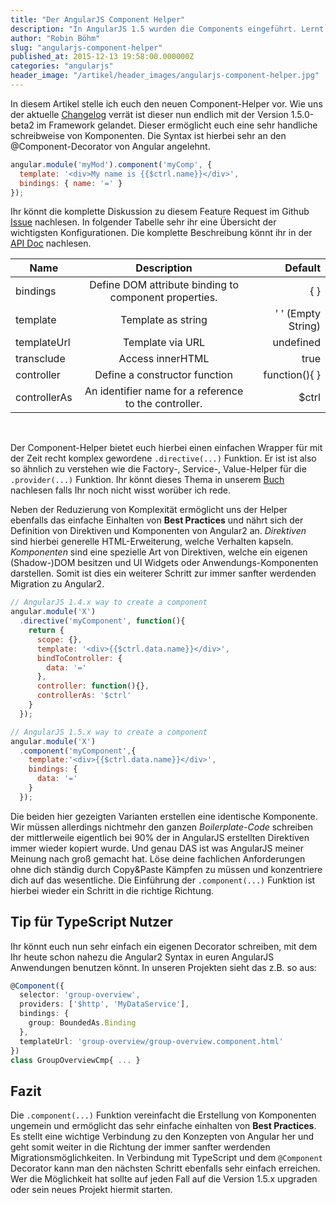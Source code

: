 ```yaml
---
title: "Der AngularJS Component Helper"
description: "In AngularJS 1.5 wurden die Components eingeführt. Lernt wozu sie gut sind und warum ihr sie nutzen sollten. Macht eure Projekte bereit für Angular Version 2+"
author: "Robin Böhm"
slug: "angularjs-component-helper"
published_at: 2015-12-13 19:58:00.000000Z
categories: "angularjs"
header_image: "/artikel/header_images/angularjs-component-helper.jpg"
---
```


In diesem Artikel stelle ich euch den neuen Component-Helper vor. Wie uns der aktuelle [Changelog] verrät ist dieser nun endlich mit der Version 1.5.0-beta2 im Framework gelandet. Dieser ermöglicht euch eine sehr handliche schreibweise von Komponenten. Die Syntax ist hierbei sehr an den @Component-Decorator von Angular angelehnt.

```javascript
angular.module('myMod').component('myComp', {
  template: '<div>My name is {{$ctrl.name}}</div>',
  bindings: { name: '=' }
});
```

Ihr könnt die komplette Diskussion zu diesem Feature Request im Github [Issue] nachlesen. In folgender Tabelle sehr ihr eine Übersicht der wichtigsten Konfigurationen. Die komplette Beschreibung könnt ihr in der [API Doc] nachlesen.


 Name | Description | Default
 | ---|:---:| ---:|
 bindings| Define DOM attribute binding to component properties. | { }
template | Template as string | ' ' (Empty String)
templateUrl | Template via URL | undefined
transclude | Access innerHTML | true
controller | Define a constructor function | function(){ }
controllerAs | An identifier name for a reference to the controller. | $ctrl

<br/>

Der Component-Helper bietet euch hierbei einen einfachen Wrapper für mit der Zeit recht komplex gewordene `.directive(...)` Funktion. Er ist ist also so ähnlich zu verstehen wie die Factory-, Service-, Value-Helper für die `.provider(...)` Funktion. Ihr könnt dieses Thema in unserem [Buch](/buecher/angularjs-buch/services/) nachlesen falls Ihr noch nicht wisst worüber ich rede.

Neben der Reduzierung von Komplexität ermöglicht uns der Helper ebenfalls das einfache Einhalten von **Best Practices** und nährt sich der Definition von Direktiven und Komponenten von Angular2 an. *Direktiven* sind hierbei generelle HTML-Erweiterung, welche Verhalten kapseln. *Komponenten* sind eine spezielle Art von Direktiven, welche ein eigenen (Shadow-)DOM besitzen und UI Widgets oder Anwendungs-Komponenten darstellen. Somit ist dies ein weiterer Schritt zur immer sanfter werdenden Migration zu Angular2.

```javascript
// AngularJS 1.4.x way to create a component
angular.module('X')
  .directive('myComponent', function(){
    return {
      scope: {},
      template: '<div>{{$ctrl.data.name}}</div>',
      bindToController: {
        data: '='
      },
      controller: function(){},
      controllerAs: '$ctrl'
    }
  });

// AngularJS 1.5.x way to create a component
angular.module('X')
  .component('myComponent',{
    template:'<div>{{$ctrl.data.name}}</div>',
    bindings: {
      data: '='
    }
  });
```

Die beiden hier gezeigten Varianten erstellen eine identische Komponente. Wir müssen allerdings nichtmehr den ganzen *Boilerplate-Code* schreiben der mittlerweile eigentlich bei 90% der in AngularJS erstellten Direktiven immer wieder kopiert wurde. Und genau DAS ist was AngularJS meiner Meinung nach groß gemacht hat. Löse deine fachlichen Anforderungen ohne dich ständig durch Copy&Paste Kämpfen zu müssen und konzentriere dich auf das wesentliche. Die Einführung der `.component(...)` Funktion ist hierbei wieder ein Schritt in die richtige Richtung.

## Tip für TypeScript Nutzer

Ihr könnt euch nun sehr einfach ein eigenen Decorator schreiben, mit dem Ihr heute schon nahezu die Angular2 Syntax in euren AngularJS Anwendungen benutzen könnt. In unseren Projekten sieht das z.B. so aus:

```typescript
@Component({
  selector: 'group-overview',
  providers: ['$http', 'MyDataService'],
  bindings: {
    group: BoundedAs.Binding
  },
  templateUrl: 'group-overview/group-overview.component.html'
})
class GroupOverviewCmp{ ... }
```

## Fazit

Die `.component(...)` Funktion vereinfacht die Erstellung von Komponenten ungemein und ermöglicht das sehr einfache einhalten von **Best Practices**. Es stellt eine wichtige Verbindung zu den Konzepten von Angular her und geht somit weiter in die Richtung der immer sanfter werdenden Migrationsmöglichkeiten. In Verbindung mit TypeScript und dem `@Component` Decorator kann man den nächsten Schritt ebenfalls sehr einfach erreichen. Wer die Möglichkeit hat sollte auf jeden Fall auf die Version 1.5.x upgraden oder sein neues Projekt hiermit starten.

[API Doc]: <https://docs.angularjs.org/api/ng/type/angular.Module#component>
[Issue]: <https://github.com/angular/angular.js/issues/10007>
[Changelog]: <https://github.com/angular/angular.js/blob/master/CHANGELOG.md#150-beta2-effective-delegation-2015-11-17>

